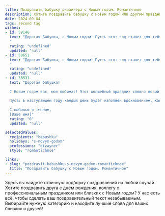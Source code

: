 ```yaml
---
title: Поздравить бабушку дизайнера с Новым годом. Романтичное
description: Хотите поздравить бабушку с Новым годом или другим праздником? Наш ИИ создаст незабываемое поздравление, а вы обязательно выделитесь среди других.  
date: 2024-09-04
tags: second tag
wishes:
- id: 59146
  text: "Дорогая Бабушка, с Новым годом! Пусть этот год станет для тебя волшебным, наполненным добром, любовью и вдохновением. Как твоей любимой дизайнерской работе, пусть твоя жизнь будет яркой, красивой и гармоничной. Желаю тебе крепкого здоровья, огромного счастья и исполнения всех желаний!
  "
  rating: "undefined"
  updated: "null"
- id: 58651
  text: "Дорогая Бабушка, с Новым годом! Пусть этот год станет для тебя полотном, на котором ты будешь создавать самые яркие и прекрасные картины своей жизни. Пусть твоя фантазия рисует только радостные моменты, а вдохновение не покидает тебя ни на минуту!
  "
  rating: "undefined"
  updated: "null"
- id: 38531
  text: "Дорогая бабушка!
  
  С Новым годом вас, моя любимая! Этот волшебный праздник словно новый холст, на котором мы можем рисовать самые яркие и трогательные моменты нашей жизни. Вы — настоящий дизайнер счастья, создающий уют и тепло в нашем доме.
  
  Пусть в наступающем году каждый день будет наполнен вдохновением, как ваша мастерская, где идеи сверкают, а мечты начинают сбываться. Желаю здоровья, радости и бесконечного счастья! Пусть ваша жизнь украсится яркими красками, а улыбка всегда освещает наш путь.
  
  С любовью и теплом,
  [Ваше имя]"
  rating: "0"
  updated: "null"

selectedValues:
  recipients: "babushku"
  holidays: "s-novym-godom"
  professions: "dizayner"
  style: "romantichnoe"

links:
- slug: "pozdravit-babushku-s-novym-godom-romantichnoe"
  title: "Поздравить бабушку с Новым годом. Романтичное"
---
```


Здесь вы найдете отличную подборку поздравлений на любой случай. 
Хотите поздравить друга с днём рождения, коллегу с профессиональным праздником или близких с Новым годом? У нас есть всё, чтобы сделать ваш поздравительный текст незабываемым. Выбирайте нужную категорию и находите лучшие слова для ваших близких и друзей!
